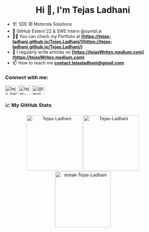 
<h1 align="center">Hi 👋, I'm Tejas Ladhani</h1>
<!-- <h3 align="center">A passionate developer and learner from India</h3> -->

- 🏗 SDE @ Motorola Solutions
- 👔 GitHub Extern'22 & SWE Intern @symbl.ai
- 👨‍💻 You can check my Portfolio  at **[https://tejas-ladhani.github.io/Tejas.Ladhani/](https://tejas-ladhani.github.io/Tejas.Ladhani/)**
- 📝 I regularly write articles on **[https://tejasWrites.medium.com](https://tejasWrites.medium.com)**
- 📫 How to reach me **contact.tejasladhani@gmail.com**


<h3 align="left">Connect with me:</h3>
<p align="left">
<a href="https://twitter.com/tejs_here" target="blank"><img align="center" src="https://raw.githubusercontent.com/rahuldkjain/github-profile-readme-generator/master/src/images/icons/Social/twitter.svg" alt="tejs_here" height="30" width="40" /></a>
<a href="https://linkedin.com/in/tejas-ladhani-81ba82127" target="blank"><img align="center" src="https://raw.githubusercontent.com/rahuldkjain/github-profile-readme-generator/master/src/images/icons/Social/linked-in-alt.svg" alt="tejas-ladhani-81ba82127" height="30" width="40" /></a>
<a href="https://medium.com/@tejaswrites" target="blank"><img align="center" src="https://raw.githubusercontent.com/rahuldkjain/github-profile-readme-generator/master/src/images/icons/Social/medium.svg" alt="@tejaswrites" height="30" width="40" /></a>
</p>


<h3 align="left">📈 My GitHub Stats</h3>


<div align="center">
  <img height="180px" src="https://github-readme-stats.vercel.app/api?username=Tejas-Ladhani&show_icons=true&theme=gotham" alt="Tejas-Ladhani" />  
  <img height="180px" src="https://github-readme-stats.vercel.app/api/top-langs/?username=Tejas-Ladhani&layout=compact&show_icons=true&theme=gotham&hide=jupyter%20notebook" alt="Tejas-Ladhani" />
  <img height="180px" src="http://github-readme-streak-stats.herokuapp.com?user=Tejas-Ladhani&theme=gotham&hide_border=false&date_format=M%20j%5B%2C%20Y%5D" alt="streak-Tejas-Ladhani" />
</div>
